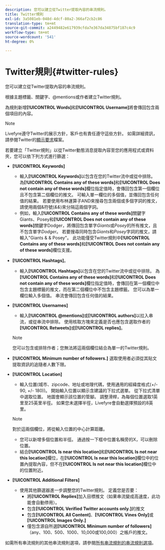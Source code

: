 ```yaml
---
description: 您可以建立從Twitter提取內容的串流規則。
title: Twitter規則
exl-id: 3a5081eb-048d-4dcf-80a2-366af2cb2c86
translation-type: tm+mt
source-git-commit: a2449482e617939cfda7e367da34875bf187c4c9
workflow-type: tm+mt
source-wordcount: '541'
ht-degree: 0%

---
```


# Twitter規則{#twitter-rules}

您可以建立從Twitter提取內容的串流規則。

根據主題標籤、關鍵字、@mentions或作者建立Twitter規則。

為規則新增&#x200B;**[!UICONTROL Words]**&#x200B;和&#x200B;**[!UICONTROL Username]**&#x200B;將會傳回包含兩個項目的內容。

>[!NOTE]
>
>Livefyre遵守Twitter的展示方針，客戶也有責任遵守這些方針。 如需詳細資訊，請參閱Twitter的[顯示要求](https://dev.twitter.com/terms/display-requirements)檔案。

若要建立「Twitter規則」以從Twitter動態消息提取內容至您的應用程式或資料夾，您可以依下列方式進行篩選：

* **[!UICONTROL Keywords]**
   * 輸入&#x200B;**[!UICONTROL Keywords]**&#x200B;以包含在您的Twitter流中或從中排除。 為&#x200B;**[!UICONTROL Contains any of these words]**&#x200B;和&#x200B;**[!UICONTROL Does not contain any of these words]**&#x200B;欄位指定值時，會傳回包含第一個欄位且不包含第二個欄位的推文。 可輸入單一欄位的多個值，並傳回包含任何值的結果。 若要使用布林運算子AND來搜尋包含兩個或多個字詞的推文，請使用兩個&amp;符號(*&amp;&amp;*)來分隔這兩個字詞。
   * 例如，輸入&#x200B;**[!UICONTROL Contains any of these words]**&#x200B;關鍵字Giants、Posey和&#x200B;**[!UICONTROL Does not contain any of these words]**&#x200B;關鍵字Dodger，將傳回包含單字&#x200B;*Giants*&#x200B;或&#x200B;*Posey*&#x200B;的所有推文，且不包含單字&#x200B;*Dodger*。
若要搜尋同時包含*Giants*&#x200B;和&#x200B;*Posey*&#x200B;字詞的推文，請輸入&quot;Giants &amp; &amp; Posey&quot;。 此功能僅受Twitter規則中&#x200B;**[!UICONTROL Contains any of these words]**&#x200B;和&#x200B;**[!UICONTROL Does not contain any of these words]**&#x200B;欄位支援。

* **[!UICONTROL Hashtags]**。
   * 輸入&#x200B;**[!UICONTROL Hashtags]**&#x200B;以包含在您的Twitter流中或從中排除。 為&#x200B;**[!UICONTROL Contains any of these words]**&#x200B;和&#x200B;**[!UICONTROL Does not contain any of these words]**&#x200B;欄位指定值時，會傳回在第一個欄位中包含主題標籤的推文，而在第二個欄位中不包含主題標籤。 您可以為單一欄位輸入多個值。 串流會傳回包含任何值的結果。

* **[!UICONTROL Usernames]**
   * 輸入&#x200B;**[!UICONTROL @mentions]**&#x200B;或&#x200B;**[!UICONTROL authors]**&#x200B;以拉入串流，或從串流中排除。 使用核取方塊來定義是否也應包含選取作者的&#x200B;**[!UICONTROL Retweets]**&#x200B;或&#x200B;**[!UICONTROL replies]**。

   >[!NOTE]
   >
   >您可以包含或排除作者；您無法將這兩個欄位結合為單一的Twitter規則。

* **[!UICONTROL Minimum number of followers.]** 選取使用者必須從其貼文提取資訊的追隨者人數下限。
* **[!UICONTROL Location]**

   * 輸入位置(城市、zipcode、地址或地理代碼，使用通用的經緯度格式(+/- 90, +/- 180))。 開始輸入位置以顯示含建議的下拉式選單。 從下拉式清單中選取位置。 地圖會顯示該位置的管腳。 調整滑桿，為每個位置選取1英里至25英里半徑。 如果您未選擇半徑，Livefyre會自動選擇預設的8英里。
   >[!NOTE]
   >
   >對於這兩個欄位，將從輸入位置的中心計算距離。

   * 您可以新增多個位置和半徑。 通過按一下框中位置名稱旁的X，可以刪除位置。
   * 結合&#x200B;**[!UICONTROL Is near this location]**&#x200B;和&#x200B;**[!UICONTROL Is not near this location]**&#x200B;欄位，在&#x200B;**[!UICONTROL Is near this location]**&#x200B;欄位中的位置內提取內容，但不在&#x200B;**[!UICONTROL Is not near this location]**&#x200B;欄位中的位置附近。


* **[!UICONTROL Additional Filters]**
   * 使用其他篩選器進一步調整您的Twitter規則。 定義您是否要：
      * 將&#x200B;**[!UICONTROL Replies]**&#x200B;加入目標推文（如果串流變成高速度，此功能會自動停用）。
      * 包含&#x200B;**[!UICONTROL Verified Twitter accounts only.]**&#x200B;的推文
      * 包含&#x200B;**[!UICONTROL All Content]**、**[!UICONTROL Vines Only]**&#x200B;或&#x200B;**[!UICONTROL Images Only.]**
      * 僅包含源自所選&#x200B;**[!UICONTROL Minimum number of followers]**（any、100、500、1000、10,000或100,000）之帳戶的推文。

如需所有串流規則的其他串流規則選項，請參閱[所有串流規則的串流規則選項](../c-streams/c-stream-rule-options-for-all-stream-rules.md#c_stream_rule_options_for_all_stream_rules)。
